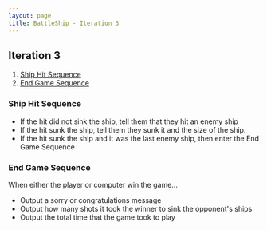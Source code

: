 ```yaml
---
layout: page
title: BattleShip - Iteration 3
---
```


## Iteration 3

1. [Ship Hit Sequence](#ship-hit-sequence)
1. [End Game Sequence](#end-game-sequence)

### Ship Hit Sequence

* If the hit did not sink the ship, tell them that they hit an enemy ship
* If the hit sunk the ship, tell them they sunk it and the size of the ship.
* If the hit sunk the ship and it was the last enemy ship, then enter the End Game Sequence

### End Game Sequence

When either the player or computer win the game...

* Output a sorry or congratulations message
* Output how many shots it took the winner to sink the opponent's ships
* Output the total time that the game took to play
